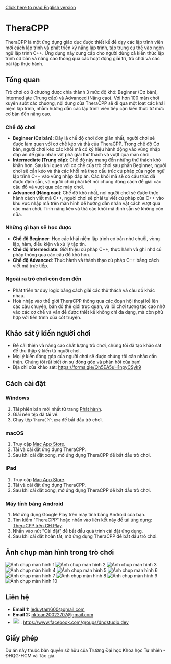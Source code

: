 [Click here to read English version](https://github.com/Nktoan2707/TheraCPP-Release/blob/main/README_en.md)

# TheraCPP

TheraCPP là một ứng dụng giáo dục được thiết kế để dạy các lập trình viên mới cách lập trình và phát triển kỹ năng lập trình, tập trung cụ thể vào ngôn ngữ lập trình C++. Ứng dụng này cung cấp cho người dùng cả kiến thức lập trình cơ bản và nâng cao thông qua các hoạt động giải trí, trò chơi và các bài tập thực hành.

## Tổng quan

Trò chơi có 8 chương được chia thành 3 mức độ khó: Beginner (Cơ bản), Intermediate (Trung cấp) và Advanced (Nâng cao). Với hơn 100 màn chơi xuyên suốt các chương, nội dung của TheraCPP sẽ đi qua một loạt các khái niệm lập trình, nhằm hướng dẫn các lập trình viên tiếp cận kiến thức từ mức cơ bản đến nâng cao.

### Chế độ chơi

-   **Beginner (Cơ bản)**: Đây là chế độ chơi đơn giản nhất, người chơi sẽ được làm quen với cơ chế kéo và thả của TheraCPP. Trong chế độ Cơ bản, người chơi kéo các khối mã có ký hiệu hành động vào vùng nhập đáp án để giúp nhân vật phá giải thử thách và vượt qua màn chơi.
-   **Intermediate (Trung cấp)**: Chế độ này mang đến những thử thách khó khăn hơn. Sau khi quen với cơ chế của trò chơi sau phần Beginner, người chơi sẽ cần kéo và thả các khối mã theo cấu trúc cú pháp của ngôn ngữ lập trình C++ vào vùng nhập đáp án. Các khối mã sẽ có cấu trúc đã được định sẵn, và người chơi phải kết nối chúng đúng cách để giải các câu đố và vượt qua các màn chơi.
-   **Advanced (Nâng cao)**: Chế độ khó nhất, nơi người chơi sẽ được thực hành cách viết mã C++, người chơi sẽ phải tự viết cú pháp của C++ vào khu vực nhập mã trên màn hình để hướng dẫn nhân vật cách vượt qua các màn chơi. Tính năng kéo và thả các khối mã định sẵn sẽ không còn nữa.

### Những gì bạn sẽ học được

-   **Chế độ Beginner**: Học các khái niệm lập trình cơ bản như chuỗi, vòng lặp, hàm, điều kiện và xử lý tập tin.
-   **Chế độ Intermediate**: Giới thiệu cú pháp C++, thực hành và ghi nhớ cú pháp thông qua các câu đố khó hơn.
-   **Chế độ Advanced**: Thực hành và thành thạo cú pháp C++ bằng cách viết mã trực tiếp.

### Ngoài ra trò chơi còn đem đến

-   Phát triển tư duy logic bằng cách giải các thử thách và câu đố khác nhau.
-   Hoà nhập vào thế giới TheraCPP thông qua các đoạn hội thoại kể lên các câu chuyện, bản đồ thế giới trực quan, và lối chơi tương tác cao nhờ vào các cơ chế và vấn đề được thiết kế không chỉ đa dạng, mà còn phù hợp với tiến trình của cốt truyện.

## Khảo sát ý kiến người chơi

- Để cải thiện và nâng cao chất lượng trò chơi, chúng tôi đã tạo khảo sát để thu thập ý kiến từ người chơi.
- Mọi ý kiến đóng góp của người chơi sẽ được chúng tôi cân nhắc cẩn thận. Chúng tôi rất biết ơn sự đóng góp và phản hồi của bạn!
- Địa chỉ của khảo sát: https://forms.gle/Qh5EA5uH1npyCSyk9


## Cách cài đặt

### Windows

1. Tải phiên bản mới nhất từ trang [Phát hành](https://github.com/Nktoan2707/TheraCPP-Release/releases).
2. Giải nén tệp đã tải về.
3. Chạy tệp `TheraCPP.exe` để bắt đầu trò chơi.

### macOS
1. Truy cập [Mac App Store](https://apps.apple.com/vn/app/theracpp/id6575351503?mt=12).
2. Tải và cài đặt ứng dụng TheraCPP.
3. Sau khi cài đặt xong, mở ứng dụng TheraCPP để bắt đầu trò chơi.

### iPad
1. Truy cập [Mac App Store](https://apps.apple.com/vn/app/theracpp-learn-coding/id6575351503?platform=ipad).
2. Tải và cài đặt ứng dụng TheraCPP.
3. Sau khi cài đặt xong, mở ứng dụng TheraCPP để bắt đầu trò chơi.

### Máy tính bảng Android

1. Mở ứng dụng Google Play trên máy tính bảng Android của bạn.
2. Tìm kiếm "TheraCPP" hoặc nhấn vào liên kết này để tải ứng dụng: [TheraCPP trên CH Play](https://play.google.com/store/apps/details?id=com.datn.theracpp).
3. Nhấn vào nút "Cài đặt" để bắt đầu quá trình cài đặt ứng dụng.
4. Sau khi cài đặt hoàn tất, mở ứng dụng TheraCPP để bắt đầu trò chơi.

## Ảnh chụp màn hình trong trò chơi

![Ảnh chụp màn hình 1](https://github.com/Nktoan2707/TheraCPP-Release/blob/a392799e07795ebfed66d5881f1c4668dc3a539e/Images/16-9%20ratio/1.png)
![Ảnh chụp màn hình 2](https://github.com/Nktoan2707/TheraCPP-Release/blob/a392799e07795ebfed66d5881f1c4668dc3a539e/Images/16-9%20ratio/2.png)
![Ảnh chụp màn hình 3](https://github.com/Nktoan2707/TheraCPP-Release/blob/a392799e07795ebfed66d5881f1c4668dc3a539e/Images/16-9%20ratio/3.png)
![Ảnh chụp màn hình 4](https://github.com/Nktoan2707/TheraCPP-Release/blob/a392799e07795ebfed66d5881f1c4668dc3a539e/Images/16-9%20ratio/4.png)
![Ảnh chụp màn hình 5](https://github.com/Nktoan2707/TheraCPP-Release/blob/a392799e07795ebfed66d5881f1c4668dc3a539e/Images/16-9%20ratio/5.png)
![Ảnh chụp màn hình 6](https://github.com/Nktoan2707/TheraCPP-Release/blob/a392799e07795ebfed66d5881f1c4668dc3a539e/Images/16-9%20ratio/6.png)
![Ảnh chụp màn hình 7](https://github.com/Nktoan2707/TheraCPP-Release/blob/a392799e07795ebfed66d5881f1c4668dc3a539e/Images/16-9%20ratio/7.png)
![Ảnh chụp màn hình 8](https://github.com/Nktoan2707/TheraCPP-Release/blob/a392799e07795ebfed66d5881f1c4668dc3a539e/Images/16-9%20ratio/8.png)
![Ảnh chụp màn hình 9](https://github.com/Nktoan2707/TheraCPP-Release/blob/a392799e07795ebfed66d5881f1c4668dc3a539e/Images/16-9%20ratio/9.png)
![Ảnh chụp màn hình 10](https://github.com/Nktoan2707/TheraCPP-Release/blob/a392799e07795ebfed66d5881f1c4668dc3a539e/Images/16-9%20ratio/10.png)


## Liên hệ

- **Email 1:** [leduytam600@gmail.com](mailto:leduytam600@gmail.com)
- **Email 2:** [nktoan20022707@gmail.com](mailto:nktoan20022707@gmail.com)
- <a href="https://www.facebook.com/groups/dndstudio.dev"><img src="https://upload.wikimedia.org/wikipedia/commons/5/51/Facebook_f_logo_%282019%29.svg" alt="Facebook Icon" width="20" height="20"></a> : https://www.facebook.com/groups/dndstudio.dev 

## Giấy phép

Dự án này thuộc bản quyền sỡ hữu của Trường Đại học Khoa học Tự nhiên - ĐHQG-HCM và Tác giả.
